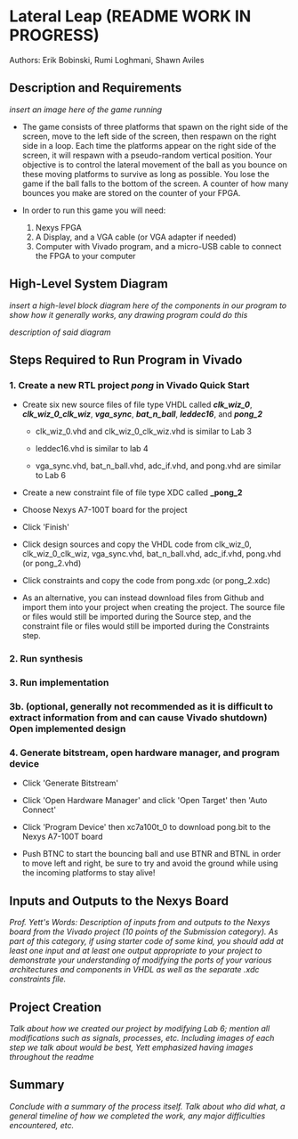 
# Lateral Leap (README WORK IN PROGRESS)

Authors: Erik Bobinski, Rumi Loghmani, Shawn Aviles


## Description and Requirements

*insert an image here of the game running*

- The game consists of three platforms that spawn on the right side of the screen, move to the left side of the screen, then respawn on the right side in a loop. Each time the platforms appear on the right side of the screen, it will respawn with a pseudo-random vertical position. Your objective is to control the lateral movement of the ball as you bounce on these moving platforms to survive as long as possible. You lose the game if the ball falls to the bottom of the screen. A counter of how many bounces you make are stored on the counter of your FPGA.

-  In order to run this game you will need:
    1. Nexys FPGA
    2. A Display, and a VGA cable (or VGA adapter if needed)
    3. Computer with Vivado program, and a micro-USB cable to connect the FPGA to your computer

## High-Level System Diagram

*insert a high-level block diagram here of the components in our program to show how it generally works, any drawing program could do this*

*description of said diagram*

## Steps Required to Run Program in Vivado

 ### 1. Create a new RTL project _pong_ in Vivado Quick Start

* Create six new source files of file type VHDL called **_clk_wiz_0_**, **_clk_wiz_0_clk_wiz_**, **_vga_sync_**, **_bat_n_ball_**, **_leddec16_**, and **_pong_2_**

  * clk_wiz_0.vhd and clk_wiz_0_clk_wiz.vhd is similar to Lab 3
 
  * leddec16.vhd is similar to lab 4
  
  * vga_sync.vhd, bat_n_ball.vhd, adc_if.vhd, and pong.vhd are similar to Lab 6

* Create a new constraint file of file type XDC called **_pong_2**

* Choose Nexys A7-100T board for the project

* Click 'Finish'

* Click design sources and copy the VHDL code from clk_wiz_0, clk_wiz_0_clk_wiz, vga_sync.vhd, bat_n_ball.vhd, adc_if.vhd, pong.vhd (or pong_2.vhd)

* Click constraints and copy the code from pong.xdc (or pong_2.xdc)

* As an alternative, you can instead download files from Github and import them into your project when creating the project. The source file or files would still be imported during the Source step, and the constraint file or files would still be imported during the Constraints step.

### 2. Run synthesis

### 3. Run implementation

### 3b. (optional, generally not recommended as it is difficult to extract information from and can cause Vivado shutdown) Open implemented design

### 4. Generate bitstream, open hardware manager, and program device

* Click 'Generate Bitstream'

* Click 'Open Hardware Manager' and click 'Open Target' then 'Auto Connect'

* Click 'Program Device' then xc7a100t_0 to download pong.bit to the Nexys A7-100T board

* Push BTNC to start the bouncing ball and use BTNR and BTNL in order to move left and right, be sure to try and avoid the ground while using the incoming platforms to stay alive!

## Inputs and Outputs to the Nexys Board

*Prof. Yett's Words: Description of inputs from and outputs to the Nexys board from the Vivado project (10 points of the Submission category).*
*As part of this category, if using starter code of some kind, you should add at least one input and at least one output appropriate to your project to demonstrate your understanding of modifying the ports of your various architectures and components in VHDL as well as the separate .xdc constraints file.*


## Project Creation

*Talk about how we created our project by modifying Lab 6; mention all modifications such as signals, processes, etc.*
*Including images of each step we talk about would be best, Yett emphasized having images throughout the readme*

## Summary

*Conclude with a summary of the process itself. Talk about who did what, a general timeline of how we completed the work, any major difficulties encountered, etc.*
